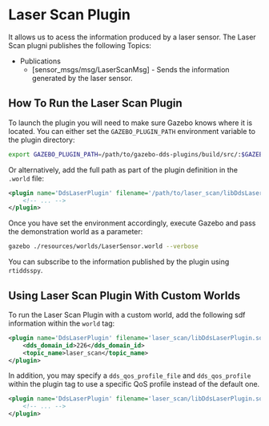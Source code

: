 # Laser Scan Plugin

It allows us to acess the information produced by a laser sensor. The Laser
Scan plugni publishes the following Topics:

* Publications
  * [sensor_msgs/msg/LaserScanMsg] - Sends the information generated by the
    laser sensor.

## How To Run the Laser Scan Plugin

To launch the plugin you will need to make sure Gazebo knows where it is
located. You can either set the `GAZEBO_PLUGIN_PATH` environment variable to
the plugin directory:

```bash
export GAZEBO_PLUGIN_PATH=/path/to/gazebo-dds-plugins/build/src/:$GAZEBO_PLUGIN_PATH
```
Or alternatively, add the full path as part of the plugin definition in the
`.world` file:

```xml
<plugin name='DdsLaserPlugin' filename='/path/to/laser_scan/libDdsLaserPlugin.so'>
    <!-- ... -->
</plugin>
```

Once you have set the environment accordingly, execute Gazebo and pass the
demonstration world as a parameter:

```bash
gazebo ./resources/worlds/LaserSensor.world --verbose
```

You can subscribe to the information published by the plugin using `rtiddsspy`.

## Using Laser Scan Plugin With Custom Worlds

To run the Laser Scan Plugin with a custom world, add the following sdf
information within the `world` tag:

```xml
<plugin name='DdsLaserPlugin' filename='laser_scan/libDdsLaserPlugin.so'>
    <dds_domain_id>226</dds_domain_id>
    <topic_name>laser_scan</topic_name>
</plugin>
```

In addition, you may specify a `dds_qos_profile_file` and `dds_qos_profile`
within the plugin tag to use a specific QoS profile instead of the default one.

```xml
<plugin name='DdsLaserPlugin' filename='laser_scan/libDdsLaserPlugin.so'>
    <!-- ... -->
</plugin>
```
